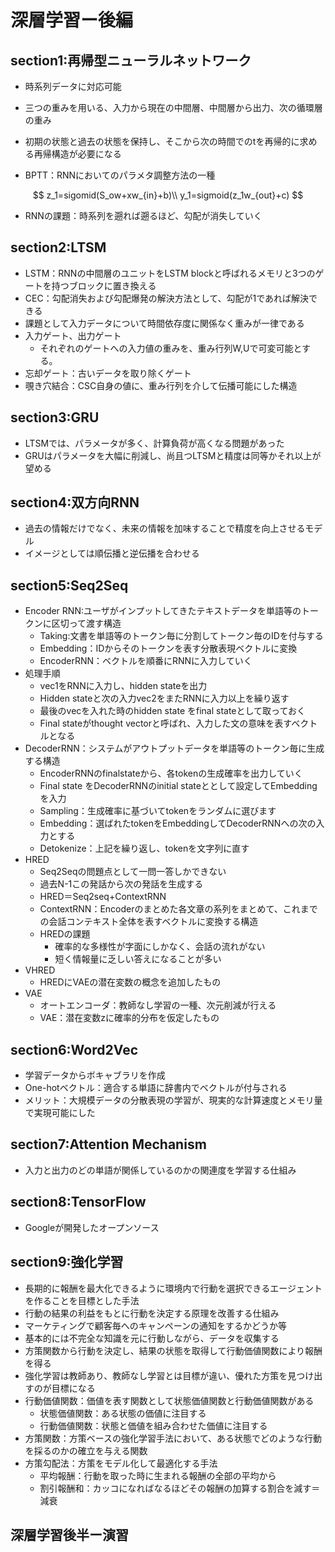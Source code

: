 # 深層学習ー後編

## section1:再帰型ニューラルネットワーク

- 時系列データに対応可能
- 三つの重みを用いる、入力から現在の中間層、中間層から出力、次の循環層の重み
- 初期の状態と過去の状態を保持し、そこから次の時間でのtを再帰的に求める再帰構造が必要になる

- BPTT：RNNにおいてのパラメタ調整方法の一種

$$
z_1=sigomid(S_ow+xw_{in}+b)\\
y_1=sigmoid(z_1w_{out}+c)
$$

- RNNの課題：時系列を遡れば遡るほど、勾配が消失していく

## section2:LTSM

- LSTM：RNNの中間層のユニットをLSTM blockと呼ばれるメモリと3つのゲートを持つブロックに置き換える
- CEC：勾配消失および勾配爆発の解決方法として、勾配が1であれば解決できる
- 課題として入力データについて時間依存度に関係なく重みが一律である
- 入力ゲート、出力ゲート
  - それぞれのゲートへの入力値の重みを、重み行列W,Uで可変可能とする。
- 忘却ゲート：古いデータを取り除くゲート
- 覗き穴結合：CSC自身の値に、重み行列を介して伝播可能にした構造

## section3:GRU

- LTSMでは、パラメータが多く、計算負荷が高くなる問題があった
- GRUはパラメータを大幅に削減し、尚且つLTSMと精度は同等かそれ以上が望める

## section4:双方向RNN

- 過去の情報だけでなく、未来の情報を加味することで精度を向上させるモデル
- イメージとしては順伝播と逆伝播を合わせる

## section5:Seq2Seq

- Encoder RNN:ユーザがインプットしてきたテキストデータを単語等のトークンに区切って渡す構造
  - Taking:文書を単語等のトークン毎に分割してトークン毎のIDを付与する
  - Embedding：IDからそのトークンを表す分散表現ベクトルに変換
  - EncoderRNN：ベクトルを順番にRNNに入力していく
- 処理手順
  - vec1をRNNに入力し、hidden stateを出力
  - Hidden stateと次の入力vec2をまたRNNに入力以上を繰り返す
  - 最後のvecを入れた時のhidden state をfinal stateとして取っておく
  - Final stateがthought vectorと呼ばれ、入力した文の意味を表すベクトルとなる
- DecoderRNN：システムがアウトプットデータを単語等のトークン毎に生成する構造
  - EncoderRNNのfinalstateから、各tokenの生成確率を出力していく
  - Final state をDecoderRNNのinitial stateととして設定してEmbeddingを入力
  - Sampling：生成確率に基づいてtokenをランダムに選びます
  - Embedding：選ばれたtokenをEmbeddingしてDecoderRNNへの次の入力とする
  - Detokenize：上記を繰り返し、tokenを文字列に直す
- HRED
  - Seq2Seqの問題点として一問一答しかできない
  - 過去N-1この発話から次の発話を生成する
  - HRED＝Seq2seq+ContextRNN
  - ContextRNN：Encoderのまとめた各文章の系列をまとめて、これまでの会話コンテキスト全体を表すベクトルに変換する構造
  - HREDの課題
    - 確率的な多様性が字面にしかなく、会話の流れがない
    - 短く情報量に乏しい答えになることが多い
- VHRED
  - HREDにVAEの潜在変数の概念を追加したもの
- VAE
  - オートエンコーダ：教師なし学習の一種、次元削減が行える
  - VAE：潜在変数zに確率的分布を仮定したもの

## section6:Word2Vec

- 学習データからボキャブラリを作成
- One-hotベクトル：適合する単語に辞書内でベクトルが付与される
- メリット：大規模データの分散表現の学習が、現実的な計算速度とメモリ量で実現可能にした



## section7:Attention Mechanism

- 入力と出力のどの単語が関係しているのかの関連度を学習する仕組み



## section8:TensorFlow

- Googleが開発したオープンソース



## section9:強化学習

- 長期的に報酬を最大化できるように環境内で行動を選択できるエージェントを作ることを目標とした手法
- 行動の結果の利益をもとに行動を決定する原理を改善する仕組み
- マーケティングで顧客毎へのキャンペーンの通知をするかどうか等
- 基本的には不完全な知識を元に行動しながら、データを収集する
- 方策関数から行動を決定し、結果の状態を取得して行動価値関数により報酬を得る
- 強化学習は教師あり、教師なし学習とは目標が違い、優れた方策を見つけ出すのが目標になる
- 行動価値関数：価値を表す関数として状態価値関数と行動価値関数がある
  - 状態価値関数：ある状態の価値に注目する
  - 行動価値関数：状態と価値を組み合わせた価値に注目する
- 方策関数：方策ベースの強化学習手法において、ある状態でどのような行動を採るのかの確立を与える関数
- 方策勾配法：方策をモデル化して最適化する手法
  - 平均報酬：行動を取った時に生まれる報酬の全部の平均から
  - 割引報酬和：カッコになればなるほどその報酬の加算する割合を減す＝減衰



## 深層学習後半ー演習





